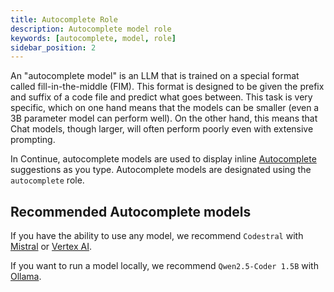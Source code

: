 ```yaml
---
title: Autocomplete Role
description: Autocomplete model role
keywords: [autocomplete, model, role]
sidebar_position: 2
---
```


An "autocomplete model" is an LLM that is trained on a special format called fill-in-the-middle (FIM). This format is designed to be given the prefix and suffix of a code file and predict what goes between. This task is very specific, which on one hand means that the models can be smaller (even a 3B parameter model can perform well). On the other hand, this means that Chat models, though larger, will often perform poorly even with extensive prompting.

In Continue, autocomplete models are used to display inline [Autocomplete](../../autocomplete/how-to-use-it.md) suggestions as you type. Autocomplete models are designated using the `autocomplete` role.

## Recommended Autocomplete models

If you have the ability to use any model, we recommend `Codestral` with [Mistral](../model-providers/top-level/mistral.mdx#autocomplete-model) or [Vertex AI](../model-providers/top-level/vertexai.mdx#autocomplete-model).

If you want to run a model locally, we recommend `Qwen2.5-Coder 1.5B` with [Ollama](../model-providers/top-level/ollama.mdx#autocomplete-model).
